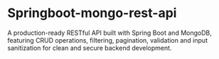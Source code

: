 # Springboot-mongo-rest-api
A production-ready RESTful API built with Spring Boot and MongoDB, featuring CRUD operations, filtering, pagination, validation and input sanitization for clean and secure backend development.
